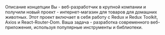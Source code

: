 Описание концепции
Вы - веб-разработчик в крупной компании и получили новый проект -
интернет-магазин для товаров для домашних животных. Этот проект включает в
себя работу с Redux и Redux Toolkit, Axios и React-Router-Dom. Ваша задача -
разработка современного веб-приложения, используя популярные инструменты и
библиотеки.
